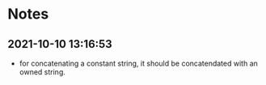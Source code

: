 # Notes

## 2021-10-10 13:16:53

- for concatenating a constant string, it should be concatendated with an owned string. 